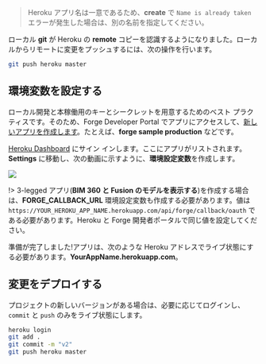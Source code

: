 > Heroku アプリ名は一意であるため、**create** で `Name is already taken` エラーが発生した場合は、別の名前を指定してください。

ローカル **git** が Heroku の **remote** コピーを認識するようになりました。ローカルからリモートに変更をプッシュするには、次の操作を行います。

```bash
git push heroku master
```

## 環境変数を設定する

ローカル開発と本稼働用のキーとシークレットを用意するためのベスト プラクティスです。そのため、Forge Developer Portal でアプリにアクセスして、[新しいアプリを作成します](/ja-JP/account/?id=create-an-app)。たとえば、**forge sample production** などです。 

[Heroku Dashboard](https://dashboard.heroku.com/) にサイン インします。ここにアプリがリストされます。**Settings** に移動し、次の動画に示すように、**環境設定変数**を作成します。

![](_media/deployment/heroku/env_vars.gif) 

!> 3-legged アプリ(**BIM 360 と Fusion のモデルを表示する**)を作成する場合は、**FORGE_CALLBACK_URL** 環境設定変数も作成する必要があります。値は `https://YOUR_HEROKU_APP_NAME.herokuapp.com/api/forge/callback/oauth` である必要があります。Heroku と Forge 開発者ポータルで同じ値を設定してください。 

準備が完了しました!アプリは、次のような Heroku アドレスでライブ状態にする必要があります。**YourAppName.herokuapp.com**。

## 変更をデプロイする

プロジェクトの新しいバージョンがある場合は、必要に応じてログインし、`commit` と `push` のみをライブ状態にします。

```bash
heroku login
git add .
git commit -m "v2"
git push heroku master
```